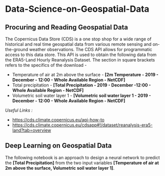 # Data-Science-on-Geospatial-Data
## Procuring and Reading Geospatial Data
The Copernicus Data Store (CDS) is a one stop shop for a wide range of historical and real time geospatial data from various remote sensing and on-the-ground weather observations. The CDS API allows for programmatic access to this data store. This API is used to obtain the following data from the ERA5-Land Hourly Reanalysis Dataset. The section in square brackets refers to the specifics of the download - 
* Temperature of air at 2m above the surface - **[2m Temperature - 2019 - December - 12:00 - Whole Available Region - NetCDF]**
* Total precipitation - **[Total Precipitation - 2019 - December -12:00 - Whole Available Region - NetCDF]**
* Volumetric soil water layer 1 - **[Volumetric soil water layer 1 - 2019 - December - 12:00 - Whole Available Region - NetCDF]**

_Useful Links :_
* https://cds.climate.copernicus.eu/api-how-to 
* https://cds.climate.copernicus.eu/cdsapp#!/dataset/reanalysis-era5-land?tab=overview

## Deep Learning on Geospatial Data
The following notebook is an approach to design a neural network to predict the **[Total Precipitation]** from the two input variables **[Temperature of air at 2m above the surface, Volumetric soil water layer 1]**. 
